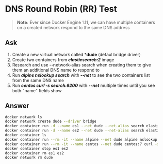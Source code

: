 # DNS Round Robin (RR) Test

> **Note:** Ever since Docker Engine 1.11, we can have multiple containers on a created network respond to the same DNS address

## Ask
1. Create a new virtual network called ***dude** (defaul bridge driver)
2. Create two containers from ***elasticsearch:2*** image
3. Research and use --network-alias search when creating them to give them an additional DNS name to respond to
4. Run ***alpine nslookup search*** with ***--net*** to see the two containers list from the same DNS name
5. Run ***centos curl -s search:9200*** with ***--net*** multiple times until you see both "name" fields show


## Answer
```bash
docker network ls
docker network create dude --driver bridge
docker container run -d --name es1 --net dude --net-alias search elasticsearch:2
docker container run -d --name es2 --net dude --net-alias search elasticsearch:2
docker container ls
docker container run --rm -it --name alpine --net dude alpine nslookup search
docker container run --rm -it --name centos --net dude centos:7 curl -s search:9200
docker container stop es1 es2
docker container rm es1 es2
docker network rm dude
```
